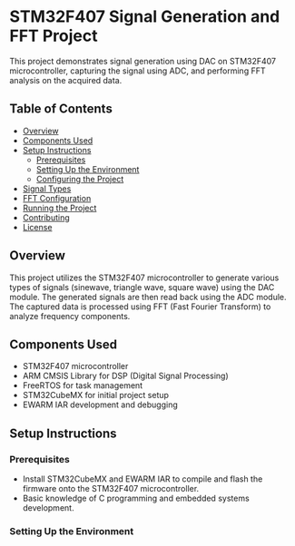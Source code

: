 # STM32F407 Signal Generation and FFT Project

This project demonstrates signal generation using DAC on STM32F407 microcontroller, capturing the signal using ADC, and performing FFT analysis on the acquired data.

## Table of Contents
- [Overview](#overview)
- [Components Used](#components-used)
- [Setup Instructions](#setup-instructions)
  - [Prerequisites](#prerequisites)
  - [Setting Up the Environment](#setting-up-the-environment)
  - [Configuring the Project](#configuring-the-project)
- [Signal Types](#signal-types)
- [FFT Configuration](#fft-configuration)
- [Running the Project](#running-the-project)
- [Contributing](#contributing)
- [License](#license)

## Overview

This project utilizes the STM32F407 microcontroller to generate various types of signals (sinewave, triangle wave, square wave) using the DAC module. The generated signals are then read back using the ADC module. The captured data is processed using FFT (Fast Fourier Transform) to analyze frequency components.

## Components Used

- STM32F407 microcontroller
- ARM CMSIS Library for DSP (Digital Signal Processing)
- FreeRTOS for task management
- STM32CubeMX for initial project setup
- EWARM IAR development and debugging

## Setup Instructions

### Prerequisites

- Install STM32CubeMX and EWARM IAR to compile and flash the firmware onto the STM32F407 microcontroller.
- Basic knowledge of C programming and embedded systems development.

### Setting Up the Environment
